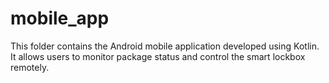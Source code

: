 # mobile_app

This folder contains the Android mobile application developed using Kotlin. It allows users to monitor package status and control the smart lockbox remotely.

